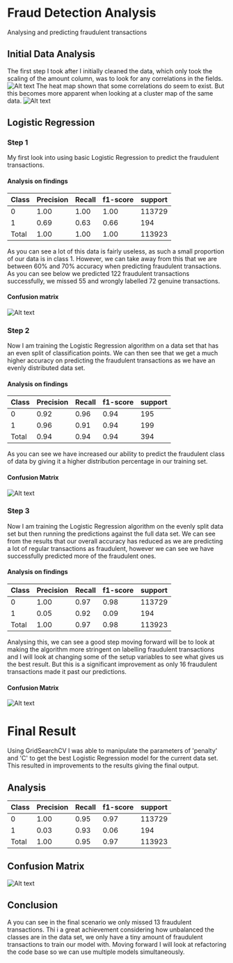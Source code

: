 # Fraud Detection Analysis
Analysing and predicting fraudulent transactions 

## Initial Data Analysis 
The first step I took after I initially cleaned the data, 
which only took the scaling of the amount column, 
was to look for any correlations in the fields. 
![Alt text](/analysis/results/field_correlations_heat_map.png?raw=true)
The heat map shown that some correlations do seem to exist. 
But this becomes more apparent when looking at a cluster map of the same data. 
![Alt text](/analysis/results/field_correlations_cluster_map.png?raw=true)

## Logistic Regression 

### Step 1 
My first look into using basic Logistic Regression to predict the fraudulent transactions. 

#### Analysis on findings 
| Class  | Precision | Recall | f1-score | support |
|--------|-----------|--------|----------|---------|
| 0      | 1.00      | 1.00   | 1.00     | 113729  |
| 1      | 0.69      | 0.63   | 0.66     | 194     |
| Total  | 1.00      | 1.00   | 1.00     | 113923  |

As you can see a lot of this data is fairly useless, as such a small proportion of our data is in class 1. However, 
we can take away from this that we are between 60% and 70% accuracy when predicting fraudulent transactions. 
As you can see below we predicted 122 fraudulent transactions successfully, we missed 55 and wrongly labelled 72 genuine transactions.
#### Confusion matrix
![Alt text](/analysis/results/logistic_regression_attempt_1_heat_map.png?raw=true) 

### Step 2 
Now I am training the Logistic Regression algorithm on a data set that has an even split of classification points. We can then see that we get 
a much higher accuracy on predicting the fraudulent transactions as we have an evenly distributed data set. 

#### Analysis on findings 
| Class  | Precision | Recall | f1-score | support |
|--------|-----------|--------|----------|---------|
| 0      | 0.92      | 0.96   | 0.94     | 195     |
| 1      | 0.96      | 0.91   | 0.94     | 199     |
| Total  | 0.94      | 0.94   | 0.94     | 394     |
As you can see we have increased our ability to predict the fraudulent class of data by giving it a higher distribution percentage 
in our training set. 
#### Confusion Matrix
![Alt text](/analysis/results/logistic_regression_attempt_2_heat_map.png?raw=true) 

### Step 3 
Now I am training the Logistic Regression algorithm on the evenly split data set but then running the predictions against the full data set. 
We can see from the results that our overall accuracy has reduced as we are predicting a lot of regular transactions as fraudulent, however
we can see we have successfully predicted more of the fraudulent ones.

#### Analysis on findings 
| Class  | Precision | Recall | f1-score | support |
|--------|-----------|--------|----------|---------|
| 0      | 1.00      | 0.97   | 0.98     | 113729  |
| 1      | 0.05      | 0.92   | 0.09     | 194     |
| Total  | 1.00      | 0.97   | 0.98     | 113923  |
Analysing this, we can see a good step moving forward will be to look at making the algorithm more stringent on labelling fraudulent transactions  
and I will look at changing some of the setup variables to see what gives us the best result. But this is a significant improvement as only 
16 fraudulent transactions made it past our predictions. 
#### Confusion Matrix
![Alt text](/analysis/results/logistic_regression_attempt_3_heat_map.png?raw=true) 

# Final Result
Using GridSearchCV I was able to manipulate the parameters of 'penalty' and 'C' to get the best Logistic Regression model for the current data set.
This resulted in improvements to the results giving the final output. 

## Analysis 
| Class  | Precision | Recall | f1-score | support |
|--------|-----------|--------|----------|---------|
| 0      | 1.00      | 0.95   | 0.97     | 113729  |
| 1      | 0.03      | 0.93   | 0.06     | 194     |
| Total  | 1.00      | 0.95   | 0.97     | 113923  |

## Confusion Matrix 
![Alt text](/analysis/results/logistic_regression_attempt_4_heat_map.png?raw=true) 

## Conclusion
A you can see in the final scenario we only missed 13 fraudulent transactions. Thi i a great achievement considering how 
unbalanced the classes are in the data set, we only have a tiny amount of fraudulent transactions to train our model with. 
Moving forward I will look at refactoring the code base so we can use multiple models simultaneously. 


